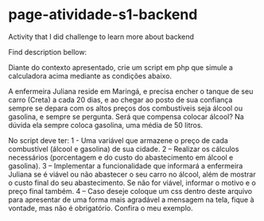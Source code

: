 # page-atividade-s1-backend
Activity that I did challenge to learn more about backend

Find description bellow:

Diante do contexto apresentado, crie um script em php que simule a calculadora acima mediante as condições abaixo.

A enfermeira Juliana reside em Maringá, e precisa encher o tanque de seu carro (Creta) a cada 20 dias, e ao chegar ao posto de sua confiança sempre se depara com os altos preços dos combustíveis seja álcool ou gasolina, e sempre se pergunta. Será que compensa colocar álcool? Na dúvida ela sempre coloca gasolina, uma média de 50 litros.
 
No script deve ter:
1 - Uma variável que armazene o preço de cada combustível (álcool e gasolina) de sua cidade.
2 – Realizar os cálculos necessários (porcentagem e do custo do abastecimento em álcool e gasolina).
3 – Implementar a funcionalidade que informará a enfermeira Juliana se é viável ou não abastecer o seu carro no álcool, além de mostrar o custo final do seu abastecimento. Se não for viável, informar o motivo e o preço final também.
4 – Caso deseje coloque um css dentro deste arquivo para apresentar de uma forma mais agradável a mensagem na tela, fique à vontade, mas não é obrigatório. Confira o meu exemplo.
